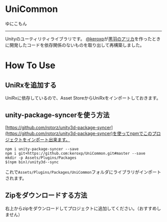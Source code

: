 # UniCommon
ゆにこもん

---

Unityのユーティリティライブラリです。
[@keroxp](https://twitter.com/keroxp)が[黒羽のアリカ](https://hexat.studio/arika)を作ったときに開発したコードを依存関係のないものを取り出して再構築しました。

# How To Use

## UniRxを追加する

UniRxに依存しているので、Asset StoreからUniRxをインポートしておきます。

## unity-package-syncerを使う方法
[https://github.com/rotorz/unity3d-package-syncer](https://github.com/rotorz/unity3d-package-syncer)を使ってnpmでこのプロジェクトをインポート出来ます。

`npm i unity-package-syncer --save`  
`npm i git+https://github.com:keroxp/UniCommon.git#master --save`  
`mkdir -p Assets/Plugins/Packages`  
`$(npm bin)/unity3d--sync`  


これで`Assets/Plugins/Packages/UniCommon`フォルダにライブラリがインポートされます。

## Zipをダウンロードする方法

右上からzipをダウンロードしてプロジェクトに追加してください。（おすすめしません）

